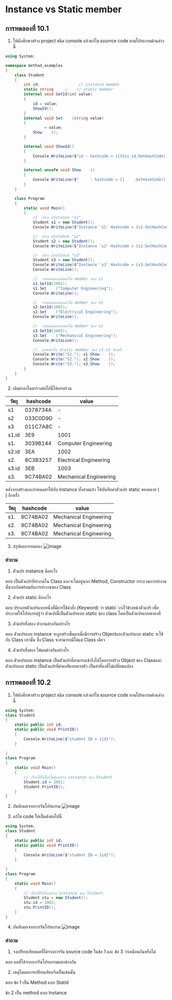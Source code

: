 # Instance vs Static member #

##  การทดลองที่ 10.1 ##

1. ให้นักศึกษาสร้าง project ชนิด console แล้วแก้ไข  sourrce code ตามโปรแกรมด้านล่างนี้


```cs
using System;

namespace method_examples
{
    class Student
    {
        int id;                 // instance member
        static string     ;    // static member
        internal void SetId(int value)
        {
            id = value;
            ShowId();    
        }
        internal void Set    (string value)
        {
                 = value;
            Show    ();
        }

        internal void ShowId()
        {
            Console.WriteLine($"id : hashcode = [{this.id.GetHashCode():X}], value = {id}");
        }

        internal unsafe void Show    ()
        {
            Console.WriteLine($"     : hashcode = [{    .GetHashCode():X}], value = {    }");
        }
    }

    class Program
    {
        static void Main()
        {
            //  สร้าง instance "s1"
            Student s1 = new Student();
            Console.WriteLine($"Instance 's1' Hashcode = {s1.GetHashCode():X8}");

            //  สร้าง instance "s2"
            Student s2 = new Student();
            Console.WriteLine($"Instance 's2' Hashcode = {s2.GetHashCode():X8}");

            //  สร้าง instance "s3"
            Student s3 = new Student();
            Console.WriteLine($"Instance 's3' Hashcode = {s3.GetHashCode():X8}");
            Console.WriteLine();

            //  กำหนดและแสดงค่าใน member ของ s1
            s1.SetId(1001);
            s1.Set    ("Computer Engineering");
            Console.WriteLine();

            //  กำหนดและแสดงค่าใน member ของ s2
            s2.SetId(1002);
            s2.Set    ("Electrical Engineering");
            Console.WriteLine();

            //  กำหนดและแสดงค่าใน member ของ s3
            s3.SetId(1003);
            s3.Set    ("Mechanical Engineering");
            Console.WriteLine();

            //  แสดงค่าใน static member ของ s1-s3 อีกครั้ง
            Console.Write("S1."); s1.Show    ();
            Console.Write("S2."); s2.Show    ();
            Console.Write("S3."); s3.Show    ();
        }
    }
}

```

2. เติมค่าลงในตารางต่อไปนี้ให้ครบถ้วน


|   วัตถุ    | hashcode| value|
|----------|---------|------|
| s1       |0378734A | -    |
| s2       |033C0D9D | -    |
| s3       |011C7A8C | -    |
| s1.id    |   3E9   | 1001 |
| s1.     | 3039B144 |Computer Engineering|
| s2.id    |  3EA    | 1002 |
| s2.     |8C3B3257  |Electrical Engineering|
| s3.id    |  3EB    | 1003 |
| s3.     | 9C74BA02 |Mechanical Engineering|

หลังจากสร้างและกำหนดค่าให้กับ instance ทั้งสามแล้ว ให้บันทึกค่าตัวแปร static ของคลาส (`    `) อีกครั้ง

|   วัตถุ    | hashcode| value|
|----------|---------|------|
| s1.     |9C74BA02 | Mechanical Engineering |
| s2.     |9C74BA02 | Mechanical Engineering |
| s3.     |9C74BA02 | Mechanical Engineering |


3. สรุปผลการทดลอง
![image](https://user-images.githubusercontent.com/92082685/169100791-cbe0765d-6c79-42dc-9551-d9137151daec.png)

### คำถาม ###
1. ตัวแปร instance คืออะไร

ตอบ เป็นตัวแปรที่ทำงานใน Class และจะไม่อยู่นอก Method, Constructor กระบวนการทำงานนั้นจะเกิดพร้อมกับการทำงานของ Class 

2. ตัวแปร static คืออะไร

ตอบ ประเภทตัวแปรแบบหนึ่งที่มีการใช้คำสั่ง (Keyword) ว่า static วางไว้ข้างหน้าตัวแปร เพื่อประกาศให้โปรแกรมรู้ว่า ตัวแปรนี้เป็นตัวแปรแบบ static ของ class โดยเป็นตัวแปรแบบค่าคงที่

3. ตัวแปรทั้งสอง ทำงานต่างกันอย่างไร

ตอบ ตัวแปรแบบ instance จะถูกสร้างขึ้นมาเมื่อมีการสร้าง Objectและตัวแปรแบบ static จะใช้กับ Class เท่านั้น ซึ่ง Class จะสามารถมีได้แค่ Class เดียว

4. ตัวแปรทั้งสอง ให้ผลต่างกันอย่างไร

ตอบ ตัวแปรแบบ instance เป็นตัวแปรที่สามารถเข้าถึงได้โดยการสร้าง Object ของ Classและตัวแปรแบบ static เป็นตัวแปรที่ค่าคงทีแบบตายตัว เป็นค่าที่คงที่ไม่เปลี่ยนแปลง

##  การทดลองที่ 10.2 ##

1. ให้นักศึกษาสร้าง project ชนิด console แล้วแก้ไข  sourrce code ตามโปรแกรมด้านล่างนี้

```cs
using System;
class Student
{
	static public int id;
	static public void PrintID()
	{
        Console.WriteLine($"student ID = {id}");
	}
	
}
class Program
{
	static void Main()
	{
		// เรียกใช้ได้โดยไม่ต้องสร้าง instance ของ Student
		Student.id = 1001;
		Student.PrintID();
	}
}
```

2. บันทึกผลจากการรันโปรแกรม
![image](https://user-images.githubusercontent.com/92082685/169101855-7f084d08-2bbd-4938-ad3d-3b938ffabd38.png)

3. แก้ไข code ให้เป็นดังต่อไปนี้

```cs
using System;
class Student
{
	static public int id;
	static public void PrintID()
	{
        Console.WriteLine($"student ID = {id}");
	}
	
}
class Program
{
	static void Main()
	{
		// เรียกใช้ได้โดยสร้าง instance ของ Student
		Student stu = new Student();
		stu.id = 1002;
		stu.PrintID();
	}
}
```
4. บันทึกผลจากการรันโปรแกรม
![image](https://user-images.githubusercontent.com/92082685/169102613-88ed7b80-2b34-4d00-8e84-888cb15a5da3.png)

###  คำถาม ### 
1. จงเปรียบเทียบผลที่ได้จากการรัน source code ในข้อ 1 และ ข้อ 3 ว่าเหมือนกันหรือไม่

ตอบ    ผลที่ได้จากการรันโปรแกรมแตกต่างกัน

2. เหตุใดผลการเปรียบเทียบจึงเป็นเช่นนั้น

ตอบ ข้อ 1 เป็น Method แบบ Statid
   
   ข้อ 2 เป็น method แบบ Instance


